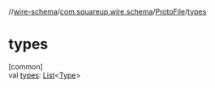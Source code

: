 //[wire-schema](../../../index.md)/[com.squareup.wire.schema](../index.md)/[ProtoFile](index.md)/[types](types.md)

# types

[common]\
val [types](types.md): [List](https://kotlinlang.org/api/latest/jvm/stdlib/kotlin.collections/-list/index.html)&lt;[Type](../-type/index.md)&gt;

